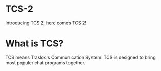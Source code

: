 # TCS-2
Introducing TCS 2, here comes TCS 2!

# What is TCS?
TCS means Traslox's Communication System.
TCS is designed to bring most populer chat programs together.
